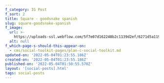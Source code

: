 ```yaml
---
f_category: IG Post
f_sort: 2
title: Square - goodsnake spanish
slug: square-goodsnake-spanish
f_image:
  url: >-
    https://uploads-ssl.webflow.com/5f7e07d162248b2c1139d2ef/6271d5a11977951c905daa8b_goodsnake-spanish.png
  alt: null
f_which-page-s-should-this-appear-on:
  - cms/social-toolkit-pages/plan-c-social-toolkit.md
updated-on: '2022-05-04T01:23:55.186Z'
created-on: '2022-05-04T01:23:55.186Z'
published-on: '2022-05-04T01:50:55.570Z'
layout: '[social-posts].html'
tags: social-posts
---
```




